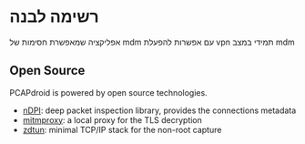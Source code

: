 # רשימה לבנה

אפליקציה שמאפשרת חסימות של mdm
עם אפשרות להפעלת vpn תמידי במצב mdm

## Open Source

PCAPdroid is powered by open source technologies.

- [nDPI](https://github.com/ntop/nDPI): deep packet inspection library, provides the connections metadata
- [mitmproxy](https://github.com/mitmproxy/mitmproxy): a local proxy for the TLS decryption
- [zdtun](https://github.com/emanuele-f/zdtun): minimal TCP/IP stack for the non-root capture
